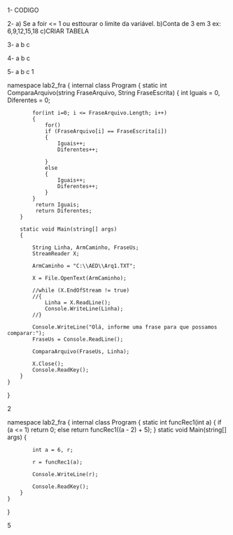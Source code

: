 1-
CODIGO

2-
a) Se a foir <= 1 ou esttourar o limite da variável.
b)Conta de 3 em 3 ex: 6,9,12,15,18
c)CRIAR TABELA 

3-
a
b
c

4-
a
b
c

5-
a
b
c
1

namespace lab2_fra
{
    internal class Program
    {
        static int ComparaArquivo(string FraseArquivo, String FraseEscrita)
        {
            int Iguais = 0, Diferentes = 0;

            for(int i=0; i <= FraseArquivo.Length; i++)
            {
                for()
                if (FraseArquivo[i] == FraseEscrita[i])
                {
                    Iguais++;
                    Diferentes++;

                }
                else
                {
                    Iguais++;
                    Diferentes++;
                }
            }
             return Iguais;
             return Diferentes;
        }
        
        static void Main(string[] args)
        {

            String Linha, ArmCaminho, FraseUs;
            StreamReader X;

            ArmCaminho = "C:\\AED\\Arq1.TXT";

            X = File.OpenText(ArmCaminho);

            //while (X.EndOfStream != true)
            //{
                Linha = X.ReadLine();
                Console.WriteLine(Linha);
            //}

            Console.WriteLine("Olá, informe uma frase para que possamos comparar:");
            FraseUs = Console.ReadLine();

            ComparaArquivo(FraseUs, Linha);

            X.Close();
            Console.ReadKey();
        }
    }
}






2

namespace lab2_fra
{
    internal class Program
    {
      static int funcRec1(int a)
        {
            if (a <= 1)
                return 0;
            else
                return funcRec1((a - 2) + 5);
        }
        static void Main(string[] args)
        {

            int a = 6, r;

            r = funcRec1(a);

            Console.WriteLine(r);

            Console.ReadKey();
        }
    }
}


5
